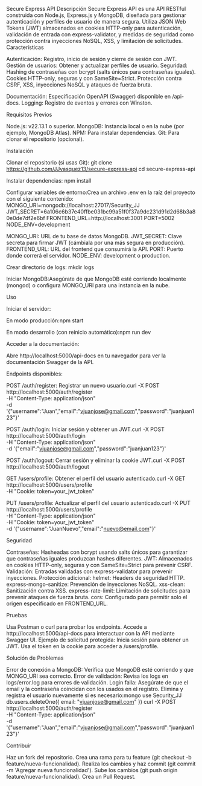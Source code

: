 Secure Express API
Descripción
Secure Express API es una API RESTful construida con Node.js, Express.js y MongoDB, diseñada para gestionar autenticación y perfiles de usuario de manera segura. Utiliza JSON Web Tokens (JWT) almacenados en cookies HTTP-only para autenticación, validación de entrada con express-validator, y medidas de seguridad como protección contra inyecciones NoSQL, XSS, y limitación de solicitudes.
Características

Autenticación: Registro, inicio de sesión y cierre de sesión con JWT.
Gestión de usuarios: Obtener y actualizar perfiles de usuario.
Seguridad:
Hashing de contraseñas con bcrypt (salts únicos para contraseñas iguales).
Cookies HTTP-only, seguras y con SameSite=Strict.
Protección contra CSRF, XSS, inyecciones NoSQL y ataques de fuerza bruta.


Documentación: Especificación OpenAPI (Swagger) disponible en /api-docs.
Logging: Registro de eventos y errores con Winston.

Requisitos Previos

Node.js: v22.13.1 o superior.
MongoDB: Instancia local o en la nube (por ejemplo, MongoDB Atlas).
NPM: Para instalar dependencias.
Git: Para clonar el repositorio (opcional).

Instalación

Clonar el repositorio (si usas Git):
git clone https://github.com/JJvasquez13/secure-express-api
cd secure-express-api


Instalar dependencias:
npm install


Configurar variables de entorno:Crea un archivo .env en la raíz del proyecto con el siguiente contenido:
MONGO_URI=mongodb://localhost:27017/Security_JJ
JWT_SECRET=6a106c6b37e40ffbe031bc99a51f0f37a9dc231d91d2d68b3a80e0de7df2e6bf
FRONTEND_URL=http://localhost:3001
PORT=5002
NODE_ENV=development


MONGO_URI: URL de tu base de datos MongoDB.
JWT_SECRET: Clave secreta para firmar JWT (cámbiala por una más segura en producción).
FRONTEND_URL: URL del frontend que consumirá la API.
PORT: Puerto donde correrá el servidor.
NODE_ENV: development o production.


Crear directorio de logs:
mkdir logs


Iniciar MongoDB:Asegúrate de que MongoDB esté corriendo localmente (mongod) o configura MONGO_URI para una instancia en la nube.


Uso

Iniciar el servidor:

En modo producción:npm start


En modo desarrollo (con reinicio automático):npm run dev




Acceder a la documentación:

Abre http://localhost:5000/api-docs en tu navegador para ver la documentación Swagger de la API.


Endpoints disponibles:

POST /auth/register: Registrar un nuevo usuario.curl -X POST http://localhost:5000/auth/register \
-H "Content-Type: application/json" \
-d '{"username":"Juan","email":"vjuanjose@gmail.com","password":"juanjuan123"}'


POST /auth/login: Iniciar sesión y obtener un JWT.curl -X POST http://localhost:5000/auth/login \
-H "Content-Type: application/json" \
-d '{"email":"vjuanjose@gmail.com","password":"juanjuan123"}'


POST /auth/logout: Cerrar sesión y eliminar la cookie JWT.curl -X POST http://localhost:5000/auth/logout


GET /users/profile: Obtener el perfil del usuario autenticado.curl -X GET http://localhost:5000/users/profile \
-H "Cookie: token=your_jwt_token"


PUT /users/profile: Actualizar el perfil del usuario autenticado.curl -X PUT http://localhost:5000/users/profile \
-H "Content-Type: application/json" \
-H "Cookie: token=your_jwt_token" \
-d '{"username":"JuanNuevo","email":"nuevo@email.com"}'





Seguridad

Contraseñas: Hasheadas con bcrypt usando salts únicos para garantizar que contraseñas iguales produzcan hashes diferentes.
JWT: Almacenados en cookies HTTP-only, seguras y con SameSite=Strict para prevenir CSRF.
Validación: Entradas validadas con express-validator para prevenir inyecciones.
Protección adicional:
helmet: Headers de seguridad HTTP.
express-mongo-sanitize: Prevención de inyecciones NoSQL.
xss-clean: Sanitización contra XSS.
express-rate-limit: Limitación de solicitudes para prevenir ataques de fuerza bruta.
cors: Configurado para permitir solo el origen especificado en FRONTEND_URL.





Pruebas

Usa Postman o curl para probar los endpoints.
Accede a http://localhost:5000/api-docs para interactuar con la API mediante Swagger UI.
Ejemplo de solicitud protegida:
Inicia sesión para obtener un JWT.
Usa el token en la cookie para acceder a /users/profile.



Solución de Problemas

Error de conexión a MongoDB: Verifica que MongoDB esté corriendo y que MONGO_URI sea correcto.
Error de validación: Revisa los logs en logs/error.log para errores de validación.
Login falla: Asegúrate de que el email y la contraseña coincidan con los usados en el registro. Elimina y registra el usuario nuevamente si es necesario:mongo
use Security_JJ
db.users.deleteOne({ email: "vjuanjose@gmail.com" })
curl -X POST http://localhost:5000/auth/register \
-H "Content-Type: application/json" \
-d '{"username":"Juan","email":"vjuanjose@gmail.com","password":"juanjuan123"}'



Contribuir

Haz un fork del repositorio.
Crea una rama para tu feature (git checkout -b feature/nueva-funcionalidad).
Realiza los cambios y haz commit (git commit -m 'Agregar nueva funcionalidad').
Sube los cambios (git push origin feature/nueva-funcionalidad).
Crea un Pull Request.
